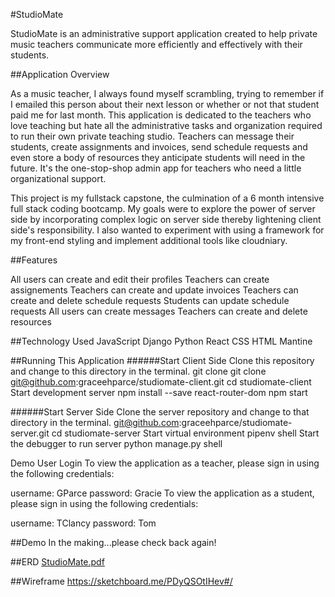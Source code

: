 #StudioMate

StudioMate is an administrative support application created to help private music teachers communicate more efficiently and effectively with their students. 

##Application Overview

As a music teacher, I always found myself scrambling, trying to remember if I emailed this person about their next lesson or whether or not that student paid me for last month. This application is dedicated to the teachers who love teaching but hate all the administrative tasks and organization required to run their own private teaching studio. Teachers can message their students, create assignments and invoices, send schedule requests and even store a body of resources they anticipate students will need in the future. It's the one-stop-shop admin app for teachers who need a little organizational support. 

This project is my fullstack capstone, the culmination of a 6 month intensive full stack coding bootcamp. My goals were to explore the power of server side by incorporating complex logic on server side thereby lightening client side's responsibility. I also wanted to experiment with using a framework for my front-end styling and implement additional tools like cloudniary. 

##Features

All users can create and edit their profiles
Teachers can create assignements
Teachers can create and update invoices
Teachers can create and delete schedule requests
Students can update schedule requests
All users can create messages
Teachers can create and delete resources

##Technology Used
JavaScript
Django
Python
React
CSS
HTML
Mantine















##Running This Application
######Start Client Side
Clone this repository and change to this directory in the terminal.
git clone git clone git@github.com:graceehparce/studiomate-client.git
cd studiomate-client
Start development server
npm install --save react-router-dom
npm start

######Start Server Side
Clone the server repository and change to that directory in the terminal.
git@github.com:graceehparce/studiomate-server.git
cd studiomate-server
Start virtual environment
pipenv shell
Start the debugger to run server
python manage.py shell

Demo User Login
To view the application as a teacher, please sign in using the following credentials:

username: GParce
password: Gracie
To view the application as a student, please sign in using the following credentials:

username: TClancy
password: Tom

##Demo
In the making...please check back again!

##ERD
[StudioMate.pdf](https://github.com/graceehparce/studiomate-client/files/10366748/StudioMate.pdf)

##Wireframe
https://sketchboard.me/PDyQSOtIHev#/



